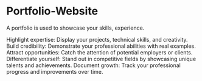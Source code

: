 # Portfolio-Website
A portfolio is used to showcase your skills, experience.

Highlight expertise: Display your projects, technical skills, and creativity.
Build credibility: Demonstrate your professional abilities with real examples.
Attract opportunities: Catch the attention of potential employers or clients.
Differentiate yourself: Stand out in competitive fields by showcasing unique talents and achievements.
Document growth: Track your professional progress and improvements over time.
